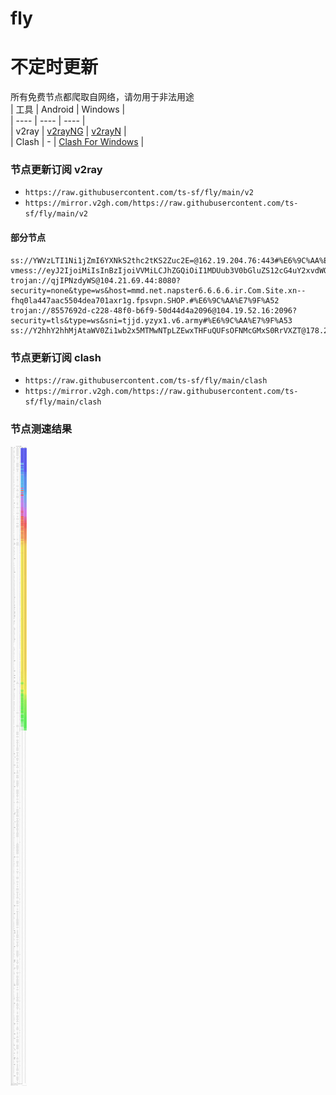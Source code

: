 # fly
# 不定时更新
所有免费节点都爬取自网络，请勿用于非法用途  
|  工具  | Android  | Windows  |  
|  ----  | ----   | ----  |  
| v2ray  | [v2rayNG](https://github.com/2dust/v2rayNG/releases) | [v2rayN](https://github.com/2dust/v2rayN/releases) |  
| Clash  | - | [Clash For Windows](https://github.com/2dust/clashN/releases) | 
  
### 节点更新订阅  v2ray
- `https://raw.githubusercontent.com/ts-sf/fly/main/v2`  
- `https://mirror.v2gh.com/https://raw.githubusercontent.com/ts-sf/fly/main/v2`  

#### 部分节点  
``` 
ss://YWVzLTI1Ni1jZmI6YXNkS2thc2tKS2Zuc2E=@162.19.204.76:443#%E6%9C%AA%E7%9F%A5
vmess://eyJ2IjoiMiIsInBzIjoiVVMiLCJhZGQiOiI1MDUub3V0bGluZS12cG4uY2xvdWQiLCJwb3J0IjoiNDQzIiwiaWQiOiIwM2ZjYzYxOC1iOTNkLTY3OTYtNmFlZC04YTM4Yzk3NWQ1ODEiLCJhaWQiOiIwIiwic2N5IjpudWxsLCJuZXQiOiJ3cyIsInR5cGUiOiJub25lIiwiaG9zdCI6ImtlbGxpZS5tYWtldXAiLCJwYXRoIjoiL2xpbmt2d3MiLCJ0bHMiOiJ0bHMiLCJzbmkiOiJrZWxsaWUubWFrZXVwIiwidGVzdF9uYW1lIjoiVVMifQ==
trojan://qjIPNzdyWS@104.21.69.44:8080?security=none&type=ws&host=mmd.net.napster6.6.6.6.ir.Com.Site.xn--fhq0la447aac5504dea701axr1g.fpsvpn.SHOP.#%E6%9C%AA%E7%9F%A52
trojan://8557692d-c228-48f0-b6f9-50d44d4a2096@104.19.52.16:2096?security=tls&type=ws&sni=tjjd.yzyx1.v6.army#%E6%9C%AA%E7%9F%A53
ss://Y2hhY2hhMjAtaWV0Zi1wb2x5MTMwNTpLZEwxTHFuQUFsOFNMcGMxS0RrVXZT@178.236.247.255:24110#%E6%9C%AA%E7%9F%A54
```
### 节点更新订阅  clash
- `https://raw.githubusercontent.com/ts-sf/fly/main/clash`  
- `https://mirror.v2gh.com/https://raw.githubusercontent.com/ts-sf/fly/main/clash`  

### 节点测速结果
![image](traffic.png)
